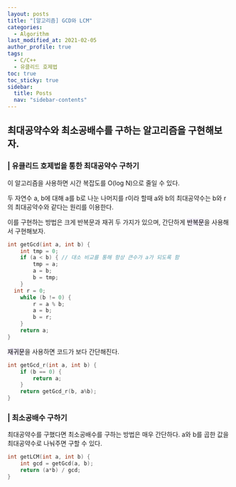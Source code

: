 ```yaml
---
layout: posts
title: "[알고리즘] GCD와 LCM"
categories:
  - Algorithm
last_modified_at: 2021-02-05
author_profile: true
tags:
  - C/C++
  - 유클리드 호제법
toc: true
toc_sticky: true
sidebar:
  title: Posts
  nav: "sidebar-contents"
---
```



## 최대공약수와 최소공배수를 구하는 알고리즘을 구현해보자.

### | 유클리드 호제법을 통한 최대공약수 구하기
이 알고리즘을 사용하면 시간 복잡도를 O(log N)으로 줄일 수 있다.

두 자연수 a, b에 대해 a를 b로 나눈 나머지를 r이라 할때 a와 b의 최대공약수는 b와 r의 최대공약수와 같다는 원리를 이용한다.

이를 구현하는 방법은 크게 반복문과 재귀 두 가지가 있으며, 간단하게 <mark style='background-color: #f5f0ff'>반복문</mark>을 사용해서 구현해보자.

```c++
int getGcd(int a, int b) {
	int tmp = 0;
	if (a < b) { // 대소 비교를 통해 항상 큰수가 a가 되도록 함
		tmp = a;
		a = b;
		b = tmp;
	}
  int r = 0;
	while (b != 0) {
		r = a % b;
		a = b;
		b = r;
	}
	return a;
}
```

<mark style='background-color: #f5f0ff'>재귀문</mark>을 사용하면 코드가 보다 간단해진다.

```c++
int getGcd_r(int a, int b) {
	if (b == 0) {
		return a;
	}
	return getGcd_r(b, a%b);
}
```


### | 최소공배수 구하기
최대공약수를 구했다면 최소공배수를 구하는 방법은 매우 간단하다.
a와 b를 곱한 값을 최대공약수로 나눠주면 구할 수 있다.

```c++
int getLCM(int a, int b) {
	int gcd = getGcd(a, b);
	return (a*b) / gcd;
}
```
